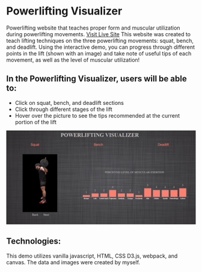 # Powerlifting Visualizer
Powerlifting website that teaches proper form and muscular utilization during powerlifting movements.
[Visit Live Site](https://apodavonov3616.github.io/powerlifting-visualizer/)
This website was created to teach lifting techniques on the three powerlifting movements: squat, bench, and deadlift. Using the interactive demo, you can progress through different points in the lift (shown with an image) and take note of useful tips of each movement, as well as the level of muscular utilization!

## In the Powerlifting Visualizer, users will be able to:
- Click on squat, bench, and deadlift sections 
- Click through different stages of the lift
- Hover over the picture to see the tips recommended at the current portion of the lift

![website structure](powerlifting_visualizer2.png)

## Technologies:
This demo utilizes vanilla javascript, HTML, CSS D3.js, webpack, and canvas. The data and images were created by myself.
